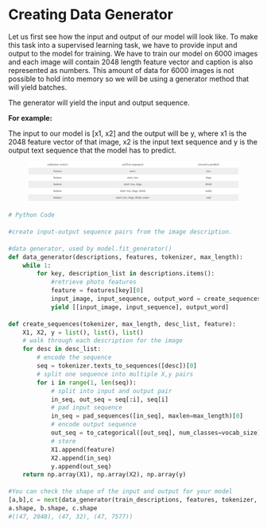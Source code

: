 # Creating Data Generator

Let us first see how the input and output of our model will look like. To make this task into a supervised learning task, we have to provide input and output to the model for training. We have to train our model on 6000 images and each image will contain 2048 length feature vector and caption is also represented as numbers. This amount of data for 6000 images is not possible to hold into memory so we will be using a generator method that will yield batches.

The generator will yield the input and output sequence.

**For example:**

The input to our model is \[x1, x2] and the output will be y, where x1 is the 2048 feature vector of that image, x2 is the input text sequence and y is the output text sequence that the model has to predict.

<figure><img src="../.gitbook/assets/image (5).png" alt=""><figcaption></figcaption></figure>

```python
# Python Code

#create input-output sequence pairs from the image description.

#data generator, used by model.fit_generator()
def data_generator(descriptions, features, tokenizer, max_length):
    while 1:
        for key, description_list in descriptions.items():
            #retrieve photo features
            feature = features[key][0]
            input_image, input_sequence, output_word = create_sequences(tokenizer, max_length, description_list, feature)
            yield [[input_image, input_sequence], output_word]

def create_sequences(tokenizer, max_length, desc_list, feature):
    X1, X2, y = list(), list(), list()
    # walk through each description for the image
    for desc in desc_list:
        # encode the sequence
        seq = tokenizer.texts_to_sequences([desc])[0]
        # split one sequence into multiple X,y pairs
        for i in range(1, len(seq)):
            # split into input and output pair
            in_seq, out_seq = seq[:i], seq[i]
            # pad input sequence
            in_seq = pad_sequences([in_seq], maxlen=max_length)[0]
            # encode output sequence
            out_seq = to_categorical([out_seq], num_classes=vocab_size)[0]
            # store
            X1.append(feature)
            X2.append(in_seq)
            y.append(out_seq)
    return np.array(X1), np.array(X2), np.array(y)

#You can check the shape of the input and output for your model
[a,b],c = next(data_generator(train_descriptions, features, tokenizer, max_length))
a.shape, b.shape, c.shape
#((47, 2048), (47, 32), (47, 7577))
```

